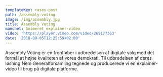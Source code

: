 ```yaml
---
templateKey: cases-post
path: /assembly-voting
image: /img/assembly.jpg
title: Assembly Voting
manchet: Animeret explainer-video
video: 'https://player.vimeo.com/video/265177363'
date: '2018-09-05T12:25:59+02:00'
---
```

Assembly Voting er en frontløber i udbredelsen af digitale valg med det formål at højne kvaliteten af vores demokrati. Til udbredelsen af deres løsning Nem Generalforsamling tegnede og producerede vi en explainer-video til brug på digitale platforme.
